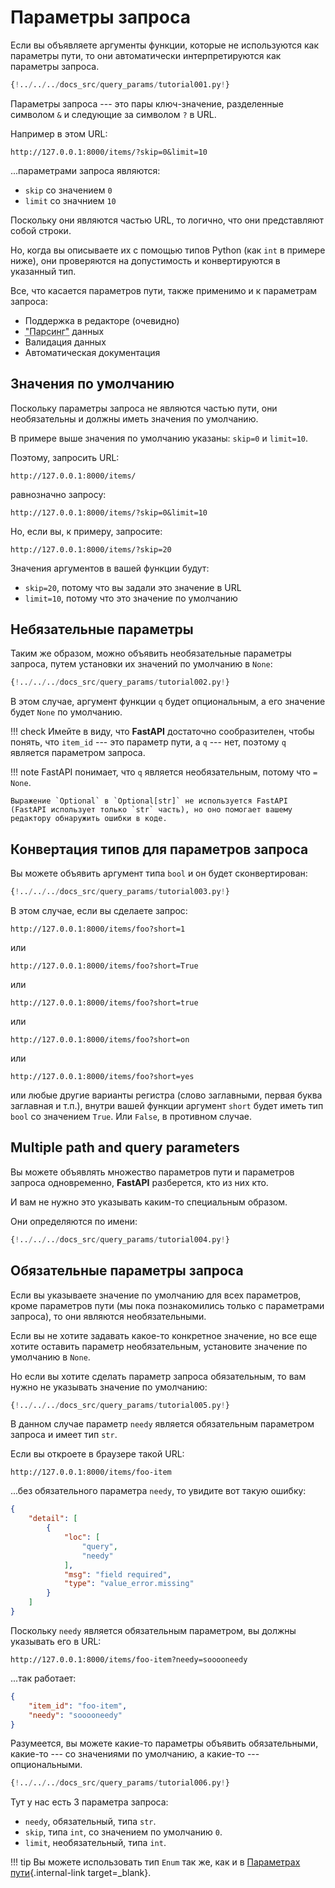 # Параметры запроса

Если вы объявляете аргументы функции, которые не используются как параметры пути, то они автоматически интерпретируются как параметры запроса.

```Python hl_lines="9"
{!../../../docs_src/query_params/tutorial001.py!}
```

Параметры запроса --- это пары ключ-значение, разделенные символом `&` и следующие за символом `?` в URL.

Например в этом URL:

```
http://127.0.0.1:8000/items/?skip=0&limit=10
```

...параметрами запроса являются:

* `skip` со значением `0`
* `limit` со значнием `10`

Поскольку они являются частью URL, то логично, что они представляют собой строки.

Но, когда вы описываете их с помощью типов Python (как `int` в примере ниже), они проверяются на допустимость и конвертируются в указанный тип.

Все, что касается параметров пути, также применимо и к параметрам запроса:

* Поддержка в редакторе (очевидно)
* <abbr title="конвертация из строки HTTP-запроса в данные Python">"Парсинг"</abbr> данных
* Валидация данных
* Автоматическая документация

## Значения по умолчанию

Поскольку параметры запроса не являются частью пути, они необязательны и должны иметь значения по умолчанию.

В примере выше значения по умолчанию указаны: `skip=0` и `limit=10`.

Поэтому, запросить URL:

```
http://127.0.0.1:8000/items/
```

равнозначно запросу:

```
http://127.0.0.1:8000/items/?skip=0&limit=10
```

Но, если вы, к примеру, запросите:

```
http://127.0.0.1:8000/items/?skip=20
```

Значения аргументов в вашей функции будут:

* `skip=20`, потому что вы задали это значение в URL
* `limit=10`, потому что это значение по умолчанию

## Небязательные параметры

Таким же образом, можно объявить необязательные параметры запроса, путем установки их значений по умолчанию в `None`:

```Python hl_lines="9"
{!../../../docs_src/query_params/tutorial002.py!}
```

В этом случае, аргумент функции `q` будет опциональным, а его значение будет `None` по умолчанию.

!!! check
    Имейте в виду, что **FastAPI** достаточно сообразителен, чтобы понять, что `item_id` --- это параметр пути, а `q` --- нет, поэтому `q` является параметром запроса.

!!! note
    FastAPI понимает, что `q` является необязательным, потому что `= None`.

    Выражение `Optional` в `Optional[str]` не используется FastAPI (FastAPI использует только `str` часть), но оно помогает вашему редактору обнаружить ошибки в коде.

## Конвертация типов для параметров запроса

Вы можете объявить аргумент типа `bool` и он будет сконвертирован:

```Python hl_lines="9"
{!../../../docs_src/query_params/tutorial003.py!}
```

В этом случае, если вы сделаете запрос:

```
http://127.0.0.1:8000/items/foo?short=1
```

или

```
http://127.0.0.1:8000/items/foo?short=True
```

или

```
http://127.0.0.1:8000/items/foo?short=true
```

или

```
http://127.0.0.1:8000/items/foo?short=on
```

или

```
http://127.0.0.1:8000/items/foo?short=yes
```

или любые другие варианты регистра (слово заглавными, первая буква заглавная и т.п.), внутри вашей функции аргумент `short` будет иметь тип `bool` со значением `True`. Или `False`, в противном случае.


## Multiple path and query parameters

Вы можете объявлять множество параметров пути и параметров запроса одновременно, **FastAPI** разберется, кто из них кто.

И вам не нужно это указывать каким-то специальным образом.

Они определяются по имени:

```Python hl_lines="8  10"
{!../../../docs_src/query_params/tutorial004.py!}
```

## Обязательные параметры запроса

Если вы указываете значение по умолчанию для всех параметров, кроме параметров пути (мы пока познакомились только с параметрами запроса), то они являются необязательными.

Если вы не хотите задавать какое-то конкретное значение, но все еще хотите оставить параметр необязательным, установите значение по умолчанию в `None`.

Но если вы хотите сделать параметр запроса обязательным, то вам нужно не указывать значение по умолчанию:

```Python hl_lines="6-7"
{!../../../docs_src/query_params/tutorial005.py!}
```

В данном случае параметр `needy` является обязательным параметром запроса и имеет тип `str`.

Если вы откроете в браузере такой URL:

```
http://127.0.0.1:8000/items/foo-item
```

...без обязательного параметра `needy`, то увидите вот такую ошибку:

```JSON
{
    "detail": [
        {
            "loc": [
                "query",
                "needy"
            ],
            "msg": "field required",
            "type": "value_error.missing"
        }
    ]
}
```

Поскольку `needy` является обязательным параметром, вы должны указывать его в URL:

```
http://127.0.0.1:8000/items/foo-item?needy=sooooneedy
```

...так работает:

```JSON
{
    "item_id": "foo-item",
    "needy": "sooooneedy"
}
```

Разумеется, вы можете какие-то параметры объявить обязательными, какие-то --- со значениями по умолчанию, а какие-то --- опциональными.

```Python hl_lines="10"
{!../../../docs_src/query_params/tutorial006.py!}
```

Тут у нас есть 3 параметра запроса:

* `needy`, обязательный, типа `str`.
* `skip`, типа `int`, со значением по умолчанию `0`.
* `limit`, необязательный, типа `int`.

!!! tip
    Вы можете использовать тип `Enum` так же, как и в [Параметрах пути](path-params.md#predefined-values){.internal-link target=_blank}.
